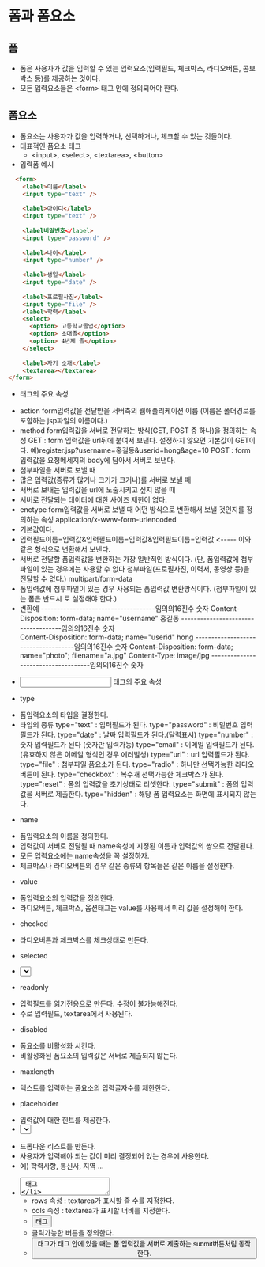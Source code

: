 # 폼과 폼요소
## 폼
- 폼은 사용자가 값을 입력할 수 있는 입력요소(입력필드, 체크박스, 라디오버튼, 콤보박스 등)를 제공하는 것이다.
- 모든 입력요소들은 &lt;form&gt; 태그 안에 정의되어야 한다.

## 폼요소
- 폼요소는 사용자가 값을 입력하거나, 선택하거나, 체크할 수 있는 것들이다.
- 대표적인 폼요소 태그
  + &lt;input&gt;, &lt;select&gt;, &lt;textarea&gt;, &lt;button&gt;
- 입력폼 예시
```html
  <form>
    <label>이름</label>
    <input type="text" />
    
    <label>아이디</label>
    <input type="text" />		
    
    <label비밀번호</label>
    <input type="password" />
    
    <label>나이</label>
    <input type="number" />
    
    <label>생일</label>
    <input type="date" />
    
    <label>프로필사진</label>
    <input type="file" />
    <label>학력</label>
    <select>
      <option> 고등학교졸업</option>
      <option> 초대졸</option>
      <option> 4년제 졸</option>
    </select>
    
    <label>자기 소개</label>
    <textarea></textarea>
</form>
```


- <form> 태그의 주요 속성
* action
form입력값을 전달받을 서버측의 웹애플리케이션 이름
(이름은 폴더경로를 포함하는 jsp파일의 이름이다.)
* method
form입력값을 서버로 전달하는 방식(GET, POST 중 하나)을 정의하는 속성
GET  : form 입력값을 url뒤에 붙여서 보낸다.
설정하지 않으면 기본값이 GET이다.
예)register.jsp?username=홍길동&userid=hong&age=10
POST : form 입력값을 요청메세지의 body에 담아서 서버로 보낸다.
* 첨부파일을 서버로 보낼 때
* 많은 입력값(종류가 많거나 크기가 크거나)를 서버로 보낼 때
* 서버로 보내는 입력값을 url에 노출시키고 싶지 않을 때 
* 서버로 전달되는 데이터에 대한 사이즈 제한이 없다.
* enctype
form입력값을 서버로 보낼 때 어떤 방식으로 변환해서 보낼 것인지를 정의하는 속성
application/x-www-form-urlencoded 
* 기본값이다.
* 입력필드이름=입력값&입력필드이름=입력값&입력필드이름=입력값 <----- 이와 같은 형식으로 변환해서 보낸다.
* 서버로 전달할 폼입력값을 변환하는 가장 일반적인 방식이다.
(단, 폼입력값에 첨부파일이 있는 경우에는 사용할 수 없다
       첨부파일(프로필사진, 이력서, 동영상 등)을 전달할 수 없다.)
multipart/form-data  
* 폼입력값에 첨부파일이 있는 경우 사용되는 폼입력값 변환방식이다.
(첨부파일이 있는 폼은 반드시 <form method="post" enctype="multipart/form-data">로 설정해야 한다.)
* 변환예
------------------------------------임의의16진수 숫자
Content-Disposition: form-data; name="username"
홍길동 
------------------------------------임의의16진수 숫자       
Content-Disposition: form-data; name="userid"
hong
------------------------------------임의의16진수 숫자
Content-Disposition: form-data; name="photo"; filename="a.jpg"
Content-Type: image/jpg
------------------------------------임의의16진수 숫자
- <input> 태그의 주요 속성
* type
- 폼입력요소의 타입을 결정한다.
- 타입의 종류
type="text"		: 입력필드가 된다.
type="password"		: 비밀번호 입력필드가 된다.
type="date"		: 날짜 입력필드가 된다.(달력표시)
type="number"		: 숫자 입력필드가 된다 (숫자만 입력가능)
type="email"		: 이메일 입력필드가 된다.(유효하지 않은 이메일 형식인 경우 에러발생)
type="url"		: url 입력필드가 된다.
type="file"		: 첨부파일 폼요소가 된다.
type="radio"		: 하나만 선택가능한 라디오 버튼이 된다.
type="checkbox"		: 복수개 선택가능한 체크박스가 된다.
type="reset"		: 폼의 입력값을 초기상태로 리셋한다.
type="submit"		: 폼의 입력값을 서버로 제출한다.
type="hidden"		: 해당 폼 입력요소는 화면에 표시되지 않는다.
* name
- 폼입력요소의 이름을 정의한다.
- 입력값이 서버로 전달될 때 name속성에 지정된 이름과 입력값의 쌍으로 전달된다.
- 모든 입력요소에는 name속성을 꼭 설정하자.
- 체크박스나 라디오버튼의 경우 같은 종류의 항목들은 같은 이름을 설정한다.
* value
- 폼입력요소의 입력값을 정의한다.
- 라디오버튼, 체크박스, 옵션태그는 value를 사용해서 미리 값을 설정해야 한다. 
* checked
- 라디오버튼과 체크박스를 체크상태로 만든다.
* selected
- <select>태그의 특정 옵션을 선택된 상태로 만든다.
* readonly
- 입력필드를 읽기전용으로 만든다. 수정이 불가능해진다.
- 주로 입력필드, textarea에서 사용된다.
* disabled
- 폼요소를 비활성화 시킨다.
- 비활성화된 폼요소의 입력값은 서버로 제출되지 않는다.
* maxlength
- 텍스트를 입력하는 폼요소의 입력글자수를 제한한다.
* placeholder
- 입력값에 대한 힌트를 제공한다.
- <select> 태그
* 드롭다운 리스트를 만든다.
* 사용자가 입력해야 되는 값이 미리 결정되어 있는 경우에 사용한다.
* 예) 학력사항, 통신사, 지역 ...
- <textarea> 태그
* 여러 줄의 텍스트가 입력 가능한 입력필드이다.
* <textarea>에 입력값을 정의할 때는 value를 사용하지 않는다.
<textarea>미리 정의할 입력값</textarea>
* rows 속성 : textarea가 표시할 줄 수를 지정한다.
* cols 속성 : textarea가 표시할 너비를 지정한다.
- <button> 태그
* 클릭가능한 버튼을 정의한다.
* <button> 태그가 <form>태그 안에 있을 때는 
폼 입력값을 서버로 제출하는 submit버튼처럼 동작한다.









